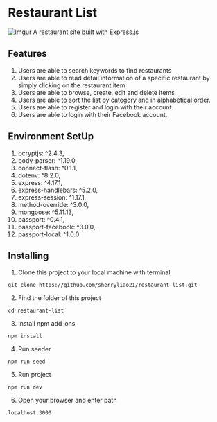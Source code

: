# Restaurant List
![Imgur](https://imgur.com/lyRqdTl.png)
A restaurant site built with Express.js

## Features
1. Users are able to search keywords to find restaurants
2. Users are able to read detail information of a specific restaurant by simply clicking on the restaurant item
3. Users are able to browse, create, edit and delete items
4. Users are able to sort the list by category and in alphabetical order.
5. Users are able to register and login with their account.
6. Users are able to login with their Facebook account. 

## Environment SetUp
1. bcryptjs: ^2.4.3,
2. body-parser: ^1.19.0,
3. connect-flash: ^0.1.1,
4. dotenv: ^8.2.0,
5. express: ^4.17.1,
6. express-handlebars: ^5.2.0,
7. express-session: ^1.17.1,
8. method-override: ^3.0.0,
9. mongoose: ^5.11.13,
10. passport: ^0.4.1,
11. passport-facebook: ^3.0.0,
12. passport-local: ^1.0.0

## Installing
1. Clone this project  to your local machine with terminal
```
git clone https://github.com/sherryliao21/restaurant-list.git
```
2. Find the folder of this project
```
cd restaurant-list
```
3. Install npm add-ons
```
npm install
```
4. Run seeder
```
npm run seed
```

5. Run project
```
npm run dev
```
6. Open your browser and enter path
```
localhost:3000
```
